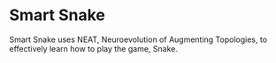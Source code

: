 Smart Snake
==========================================================

Smart Snake uses NEAT, Neuroevolution of Augmenting Topologies, to effectively learn how to play the game, Snake.